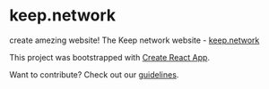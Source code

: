 # keep.network
create amezing website!
The Keep network website - [keep.network](https://keep.network)

This project was bootstrapped with [Create React App](https://github.com/facebookincubator/create-react-app).

Want to contribute? Check out our [guidelines](CONTRIBUTING.md).

